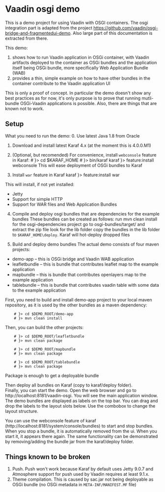 # Vaadin osgi demo #

This is a demo project for using Vaadin with OSGI containers. The osgi integration part is adapted from the project https://github.com/vaadin/osgi-bridge-and-fragmentedui-demo. Also large part of this documentation is extracted from there.

This demo:
1. shows how to run Vaadin application in OSGi container, with Vaadin artifacts deployed to the container as OSGi bundles and the application itself being OSGi bundle, more specifically Web Application Bundle (WAB)
2. provides a thin, simple example on how to have other bundles in the container contribute to the Vaadin application UI

This is only a proof of concept. In particular the demo doesn't show any best practices as for now, it's only purpose is to prove that running mutli-bundle OSGi-Vaadin applications is possible. Also, there are things that are known not to work.

## Setup ##
What you need to run the demo:
0. Use latest Java 1.8 from Oracle
1. Download and install latest Karaf 4.x (at the moment this is 4.0.0.M1)
2. (Optional, but recomended) For convenience, install `webconsole` feature in Karaf:
        # }> cd $KARAF_HOME
        # }> bin/karaf
        karaf }> feature:install webconsole
This will ease deployment of OSGi bundles to Karaf

3. Install `war` feature in Karaf
        karaf }> feature:install war

  This will install, if not yet installed:  
  * Jetty
  * Support for simple HTTP
  * Support for WAR files and Web Application Bundles

4. Compile and deploy osgi bundles that are dependencies for the example bundles
  These bundles can be created as follows: 
  run mvn clean install for the osgi-dependencies project
  go to osgi-bundles/target/ and extract the zip file
  look for the lib folder
  copy the bundles in the lib folder to `$KARAF_HOME\deploy`. Karaf will hot-deploy dropped files

5. Build and deploy demo bundles
  The actual demo consists of four maven projects:  
  * demo-app – this is OSGi bridge and Vaadin WAB application
  * leafletbundle – this is bundle that contributes leaflet map to the example application  
  * mapbundle – this is bundle that contributes openlayers map to the example application  
  * tablebundle – this is bundle that contributes vaadin table with some data to the example application  

  First, you need to build and install demo-app project to your local maven repository, as it is used by the other bundles as a maven dependency:  

        # }> cd $DEMO_ROOT/demo-app
        # }> mvn clean install

  Then, you can build the other projects:

        # }> cd $DEMO_ROOT/leafletbundle
        # }> mvn clean package

        # }> cd $DEMO_ROOT/mapbundle
        # }> mvn clean package

        # }> cd $DEMO_ROOT/tablebundle
        # }> mvn clean package


  Package is enough to get a deployable bundle

  Then deploy all bundles on Karaf (copy to karaf/deploy folder).  
  Finally, you can start the demo. Open the web browser and go to http://localhost:8181/vaadin-osgi. You will see the main application window. The demo bundles are displayed as labels on the top bar. You can drag and drop the labels to the layout slots below. Use the combobox to change the layout structure. 

  You can use the webconsole feature of karaf (http://localhost:8181/system/console/bundles) to start and stop bundles. When you stop a bundle, it is automatically removed from the ui. When you start it, it appears there again. The same functionality can be demonstrated by removing/adding the bundle jar from the karaf/deploy folder. 

## Things known to be broken ##
1. Push. Push won't work because Karaf by default uses Jetty 9.0.7 and Atmosphere support for push used by Vaadin requires at least 9.1.x.
2. Theme compilation. This is caused by sac.jar not being deployable as OSGi bundle (no OSGi metadata in `META-INF/MANIFEST.MF` file)



